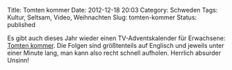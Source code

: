 Title: Tomten kommer
Date: 2012-12-18 20:03
Category: Schweden
Tags: Kultur, Seltsam, Video, Weihnachten
Slug: tomten-kommer
Status: published

Es gibt auch dieses Jahr wieder einen TV-Adventskalender für Erwachsene:
[Tomten kommer](http://www.svtplay.se/tomten-kommer). Die Folgen sind
größtenteils auf Englisch und jeweils unter einer Minute lang, man kann
also recht schnell aufholen. Herrlich absurder Unsinn!

